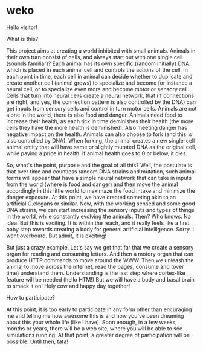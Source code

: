 # weko
Hello visitor!

What is this?

This project aims at creating a world inhibited with small animals. Animals in their own turn consist of cells, and always start out with one single cell (sounds familiar)?
Each animal has its own specific (random initially) DNA, which is placed in each animal cell and controls the actions of the cell. 
In each point in time, each cell in animal can decide whether to duplicate and create another cell (animal grows) to specialize and become for instance a neural cell, or to specialize even more and become motor or sensory cell.
Cells that turn into neural cells create a neural network, that (if connections are right, and yes, the connection pattern is also controlled by the DNA) can get inputs from sensory cells and control in turn motor cells.
Animals are not alone in the world, there is also food and danger. Animals need food to increase their health, as each tick in time deminishes their health (the more cells they have the more health is deminished). Also meeting danger has negative impact on the health.
Animals can also choose to fork (and this is also controlled by DNA). When forking, the animal creates a new single-cell animal entity that will have same or slightly mutated DNA as the original cell, while paying a price in health.
If animal health goes to 0 or below, it dies.

So, what's the point, purpose and the goal of all this? Well, the postulate is that over time and countless random DNA strains and mutation, such animal forms will appear that have a simple neural network that can take in inputs from the world (where is food and danger) and then move the animal accordingly in this little world to maximaze the food intake and minimize the danger exposure. At this point, we have created someting akin to an artificial C.elegans or similar. Now, with the working sensed and some good DNA strains, we can start increasing the sensory inputs and types of things in the world, while constantly evolving the animals. Then? Who knows. No idea. But this is exciting. It is within the reach, and it really feels like a first baby step towards creating a body for general artificial intelligence. Sorry. I went overboard. But admit, it is exciting!

But just a crazy example. Let's say we get that far that we create a sensory organ for reading and consuming letters. And then a motory organ that can produce HTTP commands to move around the WWW. Then we unleash the animal to move across the internet, read the pages, consume and (over time) understand them. Understanding is the last step where cortex-like feature will be needed (hello HTM!) But we will have a body and basal brain to smack it on! Holy cow and happy day together!

How to participate?

At this point, it is too early to participate in any form other than encuraging me and telling me how awesome this is and how you've been dreaming about this your whole life (like I have). Soon enough, in a few weeks, months or years, there will be a web site, where you will be able to see simulations running. At that point, a greater degree of participation will be possible. Until then, tata!
